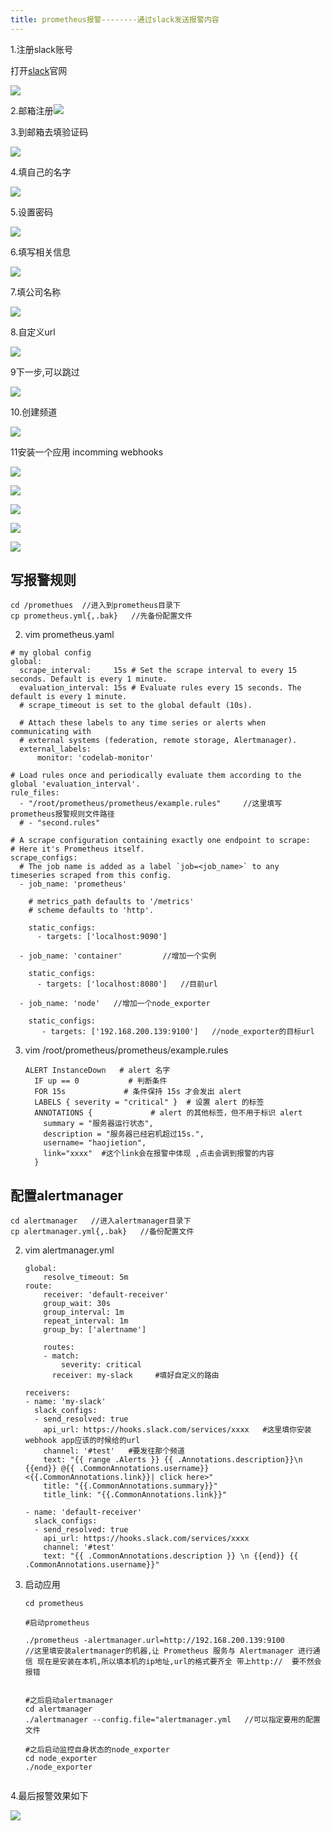 ```yaml
---
title: prometheus报警--------通过slack发送报警内容
---
```




1.注册slack账号

打开[slack](https://slack.com/)官网

![](http://pe9685fps.bkt.clouddn.com/18-9-2/19371697.jpg)



2.邮箱注册![](http://pe9685fps.bkt.clouddn.com/18-9-2/10854855.jpg)



 3.到邮箱去填验证码

![](http://pe9685fps.bkt.clouddn.com/18-9-2/13938653.jpg)

4.填自己的名字

![](http://pe9685fps.bkt.clouddn.com/18-9-2/38520584.jpg)

5.设置密码

![](http://pe9685fps.bkt.clouddn.com/18-9-2/46543482.jpg)

6.填写相关信息

![](http://pe9685fps.bkt.clouddn.com/18-9-2/84321311.jpg)

7.填公司名称

![](http://pe9685fps.bkt.clouddn.com/18-9-2/70251603.jpg)

8.自定义url

![](http://pe9685fps.bkt.clouddn.com/18-9-2/34443446.jpg)

9下一步,可以跳过

![](http://pe9685fps.bkt.clouddn.com/18-9-2/77991713.jpg)

10.创建频道

![](http://pe9685fps.bkt.clouddn.com/18-9-2/61164320.jpg)

11安装一个应用 incomming webhooks 

![](http://pe9685fps.bkt.clouddn.com/18-9-2/82718456.jpg)



![](http://pe9685fps.bkt.clouddn.com/18-9-2/64513740.jpg)

![](http://pe9685fps.bkt.clouddn.com/18-9-2/10138998.jpg)

![](http://pe9685fps.bkt.clouddn.com/18-9-2/18903748.jpg)

![](http://pe9685fps.bkt.clouddn.com/18-9-2/81000640.jpg)







## 写报警规则

```
cd /promethues  //进入到prometheus目录下
cp prometheus.yml{,.bak}   //先备份配置文件

```

2. vim prometheus.yaml

```
# my global config
global:
  scrape_interval:     15s # Set the scrape interval to every 15 seconds. Default is every 1 minute.
  evaluation_interval: 15s # Evaluate rules every 15 seconds. The default is every 1 minute.
  # scrape_timeout is set to the global default (10s).

  # Attach these labels to any time series or alerts when communicating with
  # external systems (federation, remote storage, Alertmanager).
  external_labels:
      monitor: 'codelab-monitor'

# Load rules once and periodically evaluate them according to the global 'evaluation_interval'.
rule_files:
  - "/root/prometheus/prometheus/example.rules"     //这里填写prometheus报警规则文件路径
  # - "second.rules"

# A scrape configuration containing exactly one endpoint to scrape:
# Here it's Prometheus itself.
scrape_configs:
  # The job name is added as a label `job=<job_name>` to any timeseries scraped from this config.
  - job_name: 'prometheus'

    # metrics_path defaults to '/metrics'
    # scheme defaults to 'http'.

    static_configs:
      - targets: ['localhost:9090']

  - job_name: 'container'         //增加一个实例

    static_configs:
      - targets: ['localhost:8080']   //目前url
   
  - job_name: 'node'   //增加一个node_exporter
    
    static_configs:
       - targets: ['192.168.200.139:9100']   //node_exporter的目标url
```

3. vim /root/prometheus/prometheus/example.rules

   ```
   ALERT InstanceDown   # alert 名字
     IF up == 0           # 判断条件
     FOR 15s             # 条件保持 15s 才会发出 alert
     LABELS { severity = "critical" }  # 设置 alert 的标签
     ANNOTATIONS {             # alert 的其他标签，但不用于标识 alert
       summary = "服务器运行状态",
       description = "服务器已经宕机超过15s.",
       username= "haojietion",
       link="xxxx"  #这个link会在报警中体现 ,点击会调到报警的内容
     }
   
   ```


## 配置alertmanager

```
cd alertmanager   //进入alertmanager目录下
cp alertmanager.yml{,.bak}   //备份配置文件
```

2. vim alertmanager.yml

   ```
   global:
       resolve_timeout: 5m
   route:
       receiver: 'default-receiver'
       group_wait: 30s
       group_interval: 1m
       repeat_interval: 1m
       group_by: ['alertname']
    
       routes:
       - match:
           severity: critical
         receiver: my-slack     #填好自定义的路由
    
   receivers:
   - name: 'my-slack'
     slack_configs:
     - send_resolved: true
       api_url: https://hooks.slack.com/services/xxxx   #这里填你安装webhook app应该的时候给的url
       channel: '#test'   #要发往那个频道
       text: "{{ range .Alerts }} {{ .Annotations.description}}\n {{end}} @{{ .CommonAnnotations.username}} <{{.CommonAnnotations.link}}| click here>"
       title: "{{.CommonAnnotations.summary}}"
       title_link: "{{.CommonAnnotations.link}}" 
    
   - name: 'default-receiver'
     slack_configs:
     - send_resolved: true
       api_url: https://hooks.slack.com/services/xxxx
       channel: '#test'
       text: "{{ .CommonAnnotations.description }} \n {{end}} {{ .CommonAnnotations.username}}"
   
   ```

3. 启动应用

   ```
   cd prometheus
   
   #启动prometheus
   
   ./prometheus -alertmanager.url=http://192.168.200.139:9100         //这里填安装alertmanager的机器,让 Prometheus 服务与 Alertmanager 进行通信 现在是安装在本机,所以填本机的ip地址,url的格式要齐全 带上http://  要不然会报错
   
   
   #之后启动alertmanager
   cd alertmanager
   ./alertmanager --config.file="alertmanager.yml   //可以指定要用的配置文件
   
   #之后启动监控自身状态的node_exporter
   cd node_exporter
   ./node_exporter
   
   
   ```


4.最后报警效果如下

![](http://pe9685fps.bkt.clouddn.com/18-9-2/43930972.jpg)

